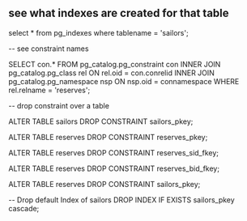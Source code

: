 
## see what indexes are created for that table

select *
from pg_indexes
where tablename = 'sailors';



-- see constraint names

SELECT con.*
       FROM pg_catalog.pg_constraint con
            INNER JOIN pg_catalog.pg_class rel
                       ON rel.oid = con.conrelid
            INNER JOIN pg_catalog.pg_namespace nsp
                       ON nsp.oid = connamespace
       WHERE  rel.relname = 'reserves';
       
       
       
       
-- drop constraint over a table

ALTER TABLE sailors 
DROP CONSTRAINT sailors_pkey;

ALTER TABLE reserves
DROP CONSTRAINT reserves_pkey;

ALTER TABLE reserves
DROP CONSTRAINT reserves_sid_fkey;

ALTER TABLE reserves
DROP CONSTRAINT reserves_bid_fkey;

ALTER TABLE reserves
DROP CONSTRAINT sailors_pkey;


-- Drop default Index of sailors
DROP INDEX   IF EXISTS  sailors_pkey cascade; 




